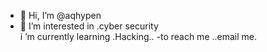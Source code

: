 - 👋 Hi, I’m @aqhypen
- 👀 I’m interested in .cyber security  
 i ’m currently learning .Hacking..
-to reach me ..email me.

<!---
aqhypen/aqhypen is a ✨ special ✨ repository because its `README.md` (this file) appears on your GitHub profile.
You can click the Preview link to take a look at your changes.
--->
